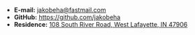 - **E-mail:** [jakobeha@fastmail.com](mailto:jakobeha@fastmail.com)
- **GitHub:** <https://github.com/jakobeha>
- **Residence:** [108 South River Road, West Lafayette, IN 47906](https://www.google.com/maps?q=108+South+River+Road,+West+Lafayette,+IN+47906&um=1&ie=UTF-8&sa=X)
